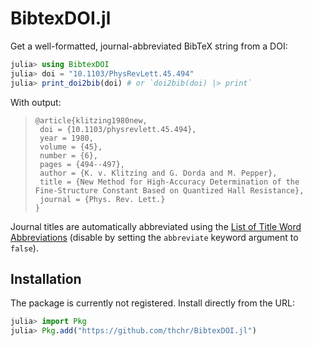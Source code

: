 # BibtexDOI.jl

Get a well-formatted, journal-abbreviated BibTeX string from a DOI:

```jl
julia> using BibtexDOI
julia> doi = "10.1103/PhysRevLett.45.494"
julia> print_doi2bib(doi) # or `doi2bib(doi) |> print`
```
With output:

> ```
> @article{klitzing1980new,
>  doi = {10.1103/physrevlett.45.494},
>  year = 1980,
>  volume = {45},
>  number = {6},
>  pages = {494--497},
>  author = {K. v. Klitzing and G. Dorda and M. Pepper},
>  title = {New Method for High-Accuracy Determination of the Fine-Structure Constant Based on Quantized Hall Resistance},
>  journal = {Phys. Rev. Lett.}
> }
>```
Journal titles are automatically abbreviated using the [List of Title Word Abbreviations](https://www.issn.org/services/online-services/access-to-the-ltwa/) (disable by setting the `abbreviate` keyword argument to `false`).

## Installation

The package is currently not registered. Install directly from the URL:
```jl
julia> import Pkg
julia> Pkg.add("https://github.com/thchr/BibtexDOI.jl")
```